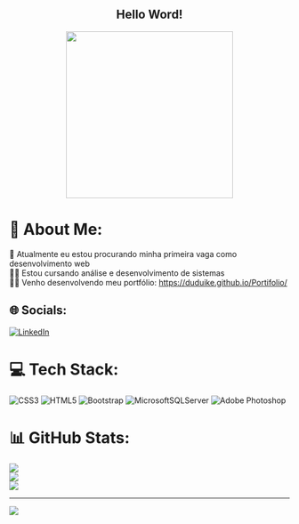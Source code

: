 <span align="center">
<h2>Hello Word!</h2>
</span>

<div align='center'>
<img src="https://user-images.githubusercontent.com/101907618/206333352-ea3245e5-e8c9-4f04-a7ac-e7b6acabcb80.jpeg" width="300px"/>
</div>

# 💫 About Me:
🔭 Atualmente eu estou procurando minha primeira vaga como desenvolvimento web<br>👨‍🎓  Estou cursando análise e desenvolvimento de sistemas<br>👨‍💻 Venho desenvolvendo meu portfólio: https://duduike.github.io/Portifolio/<br>


## 🌐 Socials:
[![LinkedIn](https://img.shields.io/badge/LinkedIn-%230077B5.svg?logo=linkedin&logoColor=white)](https://linkedin.com/in/eduardohenriquepina) 

# 💻 Tech Stack:
![CSS3](https://img.shields.io/badge/css3-%231572B6.svg?style=for-the-badge&logo=css3&logoColor=white) ![HTML5](https://img.shields.io/badge/html5-%23E34F26.svg?style=for-the-badge&logo=html5&logoColor=white) ![Bootstrap](https://img.shields.io/badge/bootstrap-%23563D7C.svg?style=for-the-badge&logo=bootstrap&logoColor=white) ![MicrosoftSQLServer](https://img.shields.io/badge/Microsoft%20SQL%20Sever-CC2927?style=for-the-badge&logo=microsoft%20sql%20server&logoColor=white) ![Adobe Photoshop](https://img.shields.io/badge/adobephotoshop-%2331A8FF.svg?style=for-the-badge&logo=adobephotoshop&logoColor=white)
# 📊 GitHub Stats:
![](https://github-readme-stats.vercel.app/api?username=duduike&theme=dark&hide_border=false&include_all_commits=false&count_private=false)<br/>
![](https://github-readme-streak-stats.herokuapp.com/?user=duduike&theme=dark&hide_border=false)<br/>
![](https://github-readme-stats.vercel.app/api/top-langs/?username=duduike&theme=dark&hide_border=false&include_all_commits=false&count_private=false&layout=compact)

---
[![](https://visitcount.itsvg.in/api?id=duduike&icon=0&color=0)](https://visitcount.itsvg.in)

<!-- Proudly created with GPRM ( https://gprm.itsvg.in ) -->

